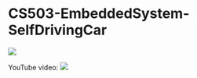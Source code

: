 # CS503-EmbeddedSystem-SelfDrivingCar





![](demos/CS503FinalDemo002.gif)

YouTube video:
[![](http://img.youtube.com/vi/7k9oQS-aLwM/0.jpg)](http://www.youtube.com/watch?v=7k9oQS-aLwM "Self-driving Car")
